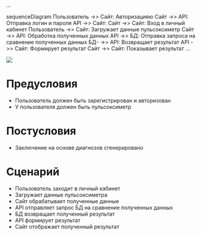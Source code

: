 ...

sequenceDiagram
  Пользователь  ->>  Сайт: Авторизацияю
  Сайт ->>  API: Отправка логин и пароля
  API ->> Сайт: 
  Сайт ->> Сайт: Вход в личный кабинет
  Пользователь  ->>  Сайт: Загружает данные пульсоксиметр
  Сайт ->>  API: Обработка полученных данных
  API  ->>  БД: Отправка запроса на сравнение полученных данных
  БД- ->>  API: Возвращает результат
  API  ->>  Сайт: Формирует результат
  Сайт ->>  Сайт: Показывает результат
...

[![](https://mermaid.ink/img/pako:eNqVksFKw0AQhl9l2XN9gRwKgh68CV5zCc2qRZNqmhykFNKUIqIXi-BNEXyANjYmtU37CjNv5L-bSIuHojkkM7sz3_z5d3uy1XGVtGRXXUfKb6mDtnMWOJ7tCzz0Sita8APl-KY04YQynYu9ZlPQG01ozoklaMwjFMwEpYIWVPAtlXxPc0FfKJlSQSVlnPyP-Yzog2Me0icitAuaISgNOhO0xg7aeADMUu9zXA-oGZq3f3wE1AtNOTZKVpgGTeg2IoZQmlVIHm3xeVSh0F7JeqQnzUH32pDSipIj1AsrqEBa4sWDuqA05MJI_dMwPWSjeYyenFIN47vaACQZ5fV_J9q6XzI37r1DUwxfCuPgruZtu7YA-pT06eVwO90xX0NkQ3oq8Jy2i4vU0yu2DM-Vp2xpIXSd4MKWtt9HXXTlOqE6dNthJ5DWqXPZVQ3pRGHn5MZvSSsMIvVTVN_Euqr_DfTJgXw)](https://mermaid-js.github.io/mermaid-live-editor/edit/#pako:eNqVksFKw0AQhl9l2XN9gRwKgh68CV5zCc2qRZNqmhykFNKUIqIXi-BNEXyANjYmtU37CjNv5L-bSIuHojkkM7sz3_z5d3uy1XGVtGRXXUfKb6mDtnMWOJ7tCzz0Sita8APl-KY04YQynYu9ZlPQG01ozoklaMwjFMwEpYIWVPAtlXxPc0FfKJlSQSVlnPyP-Yzog2Me0icitAuaISgNOhO0xg7aeADMUu9zXA-oGZq3f3wE1AtNOTZKVpgGTeg2IoZQmlVIHm3xeVSh0F7JeqQnzUH32pDSipIj1AsrqEBa4sWDuqA05MJI_dMwPWSjeYyenFIN47vaACQZ5fV_J9q6XzI37r1DUwxfCuPgruZtu7YA-pT06eVwO90xX0NkQ3oq8Jy2i4vU0yu2DM-Vp2xpIXSd4MKWtt9HXXTlOqE6dNthJ5DWqXPZVQ3pRGHn5MZvSSsMIvVTVN_Euqr_DfTJgXw)

# Предусловия
* Пользователь должен быть зарегистрирован и авторизован
* У пользователя должен быть пульсоксиметр

# Постусловия
* Заключение на основе диагнозов сгенерировано

# Сценарий
* Пользователь заходит в личный кабинет
* Загружает данные пульсоксиметра
* Сайт обрабатывает полученные данные
* API отправляет запрос БД на сравнение полученных данных
* БД возвращает полученный результат
* API формирует результат
* Сайт отображает полученный результат
